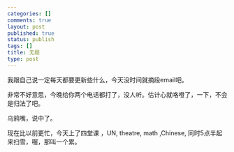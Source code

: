 ```yaml
--- 
categories: []
comments: true
layout: post
published: true
status: publish
tags: []
title: 无题
type: post
---
```

<div id="msgcns!3725CC0EE38B1F6!142" class="bvMsg">我跟自己说一定每天都要更新些什么，今天没时间就摘段email吧。

非常不好意思，今晚给你两个电话都打了，没人听。估计心就咯噔了，一下，不会是归法了吧。

乌鸦嘴，说中了。

现在比以前更忙，今天上了四堂课 ，UN, theatre, math ,Chinese, 同时5点半起来扫雪，喔，那叫一个累。</div>
